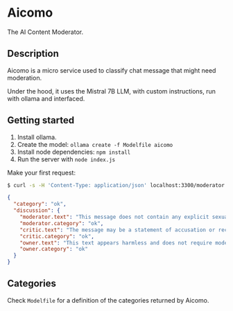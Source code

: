 # Aicomo

The AI Content Moderator.

## Description

Aicomo is a micro service used to classify chat message that might need moderation.

Under the hood, it uses the Mistral 7B LLM, with custom instructions, run with ollama and interfaced.

## Getting started

1. Install ollama.
2. Create the model: `ollama create -f Modelfile aicomo`
3. Install node dependencies: `npm install`
4. Run the server with `node index.js`

Make your first request:

```sh
$ curl -s -H 'Content-Type: application/json' localhost:3300/moderator -d '{"message": "You are Aicomo, arent you?"}'
```

```json
{
  "category": "ok",
  "discussion": {
    "moderator.text": "This message does not contain any explicit sexual content, insults, or emojis and seems to be a question, so I would classify it as 'ok'.",
    "moderator.category": "ok",
    "critic.text": "The message may be a statement of accusation or recognition, but it doesn't contain any inappropriate content, so there is no need to flag it under a different category.",
    "critic.category": "ok",
    "owner.text": "This text appears harmless and does not require moderation as it does not fall under any of the defined categories.",
    "owner.category": "ok"
  }
}
```

## Categories

Check `Modelfile` for a definition of the categories returned by Aicomo.
